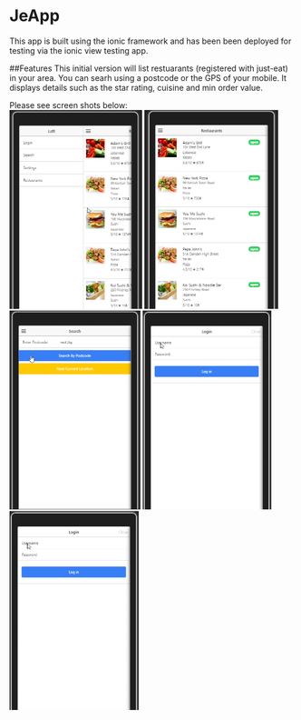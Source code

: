 # JeApp

This app is built using the ionic framework and has been been deployed for testing via the ionic view testing app. 

##Features
This initial version will list  restuarants (registered with just-eat) in your area.
You can searh using a postcode or the GPS of your mobile. It displays details such as the star rating,
cuisine and min order value.

Please see screen shots below:<br/>
<img src="https://github.com/ojwiya/JeApp/blob/master/ionic/ScreenShots/Menu%20Options.png" height=350>
<img src="https://github.com/ojwiya/JeApp/blob/master/ionic/ScreenShots/Restaurant%20List.png" height=350 >
<img src="https://github.com/ojwiya/JeApp/blob/master/ionic/ScreenShots/Search%20Restaurants%20(GPS%20or%20Postcode).png" height=350  >
<img src="https://github.com/ojwiya/JeApp/blob/master/ionic/ScreenShots/login%20mock.png" height=350  >
<img src="https://github.com/ojwiya/JeApp/blob/master/ionic/ScreenShots/login%20mock.png" height=350  >
